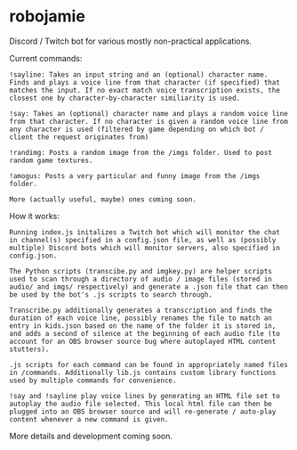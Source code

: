# robojamie
Discord / Twitch bot for various mostly non-practical applications.

Current commands:

    !sayline: Takes an input string and an (optional) character name. Finds and plays a voice line from that character (if specified) that matches the input. If no exact match voice transcription exists, the closest one by character-by-character similiarity is used.

    !say: Takes an (optional) character name and plays a random voice line from that character. If no character is given a random voice line from any character is used (filtered by game depending on which bot / client the request originates from)

    !randimg: Posts a random image from the /imgs folder. Used to post random game textures.

    !amogus: Posts a very particular and funny image from the /imgs folder.

    More (actually useful, maybe) ones coming soon.

How it works:

    Running index.js initalizes a Twitch bot which will monitor the chat in channel(s) specified in a config.json file, as well as (possibly multiple) Discord bots which will monitor servers, also specified in config.json.

    The Python scripts (transcibe.py and imgkey.py) are helper scripts used to scan through a directory of audio / image files (stored in audio/ and imgs/ respectively) and generate a .json file that can then be used by the bot's .js scripts to search through.

    Transcribe.py additionally generates a transcription and finds the duration of each voice line, possibly renames the file to match an entry in kids.json based on the name of the folder it is stored in, and adds a second of silence at the beginning of each audio file (to account for an OBS browser source bug where autoplayed HTML content stutters). 

    .js scripts for each command can be found in appropriately named files in /commands. Additionally lib.js contains custom library functions used by multiple commands for convenience.

    !say and !sayline play voice lines by generating an HTML file set to autoplay the audio file selected. This local html file can then be plugged into an OBS browser source and will re-generate / auto-play content whenever a new command is given.

More details and development coming soon.
